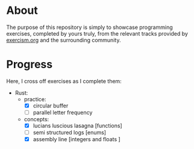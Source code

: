 
# About

The purpose of this repository is simply to showcase programming exercises,
completed by yours truly, from the relevant tracks provided by
[exercism.org](https://exercism.org/) and the surrounding community.

# Progress

Here, I cross off exercises as I complete them:

- Rust:
	- practice:
		* [X] circular buffer
		* [ ] parallel letter frequency
	- concepts:
		* [X] lucians luscious lasagna [functions]
		* [ ] semi structured logs [enums]
		* [X] assembly line [integers and floats ]
